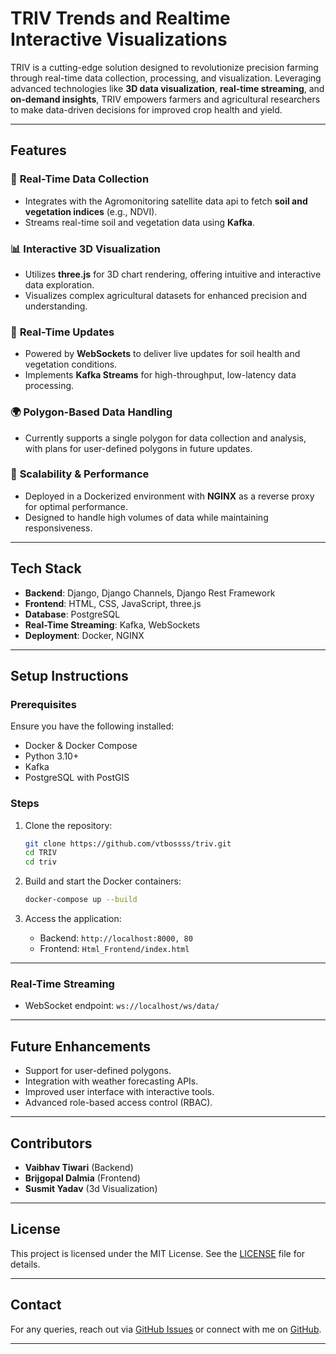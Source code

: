 # **TRIV Trends and Realtime Interactive Visualizations**

TRIV is a cutting-edge solution designed to revolutionize precision farming through real-time data collection, processing, and visualization. Leveraging advanced technologies like **3D data visualization**, **real-time streaming**, and **on-demand insights**, TRIV empowers farmers and agricultural researchers to make data-driven decisions for improved crop health and yield.

---

## **Features**

### 🌱 **Real-Time Data Collection**
- Integrates with the Agromonitoring satellite data api to fetch **soil and vegetation indices** (e.g., NDVI).
- Streams real-time soil and vegetation data using **Kafka**.

### 📊 **Interactive 3D Visualization**
- Utilizes **three.js** for 3D chart rendering, offering intuitive and interactive data exploration.
- Visualizes complex agricultural datasets for enhanced precision and understanding.

### 📡 **Real-Time Updates**
- Powered by **WebSockets** to deliver live updates for soil health and vegetation conditions.
- Implements **Kafka Streams** for high-throughput, low-latency data processing.

### 🌍 **Polygon-Based Data Handling**
- Currently supports a single polygon for data collection and analysis, with plans for user-defined polygons in future updates.

### 🚀 **Scalability & Performance**
- Deployed in a Dockerized environment with **NGINX** as a reverse proxy for optimal performance.
- Designed to handle high volumes of data while maintaining responsiveness.

---

## **Tech Stack**

- **Backend**: Django, Django Channels, Django Rest Framework
- **Frontend**: HTML, CSS, JavaScript, three.js  
- **Database**: PostgreSQL  
- **Real-Time Streaming**: Kafka, WebSockets  
- **Deployment**: Docker, NGINX  

---

## **Setup Instructions**

### **Prerequisites**
Ensure you have the following installed:
- Docker & Docker Compose  
- Python 3.10+  
- Kafka  
- PostgreSQL with PostGIS  

### **Steps**
1. Clone the repository:
   ```bash
   git clone https://github.com/vtbossss/triv.git
   cd TRIV
   cd triv
   ```

2. Build and start the Docker containers:
   ```bash
   docker-compose up --build
   ```

3. Access the application:
   - Backend: `http://localhost:8000, 80`
   - Frontend: `Html_Frontend/index.html`

---

### **Real-Time Streaming**
- WebSocket endpoint: `ws://localhost/ws/data/`

---

## **Future Enhancements**
- Support for user-defined polygons.  
- Integration with weather forecasting APIs.  
- Improved user interface with interactive tools.  
- Advanced role-based access control (RBAC).  

---

## **Contributors**
- **Vaibhav Tiwari** (Backend)  
- **Brijgopal Dalmia** (Frontend)
- **Susmit Yadav** (3d Visualization) 

---

## **License**
This project is licensed under the MIT License. See the [LICENSE](LICENSE) file for details.

---

## **Contact**
For any queries, reach out via [GitHub Issues](https://github.com/vtbossss/triv/issues) or connect with me on [GitHub](https://github.com/vtbossss).

---
